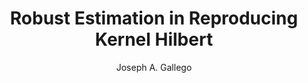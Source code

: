 ---
paperId: 34
author: Joseph A. Gallego
publicationauthor: Gallego, J. A.
title: Robust Estimation in Reproducing Kernel Hilbert
pdf: --
poster: --
alt: --
type: Poster
topic: FAT
link: --
conference: neurips
year: 2019
tags: neurips-2019
location: Vancouver, Canada
---